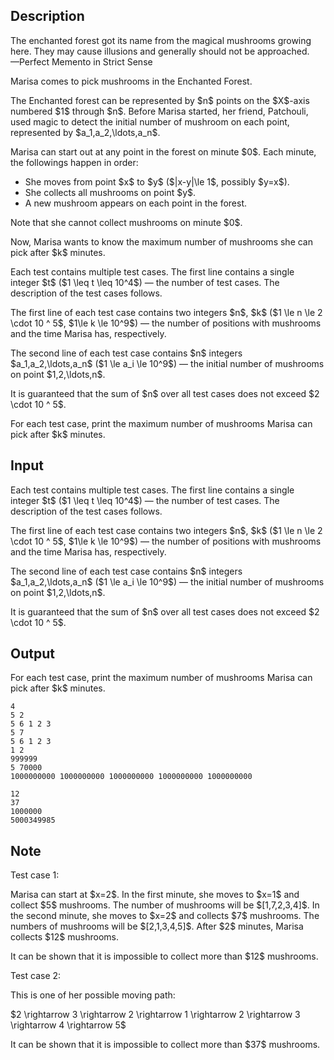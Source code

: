 ## Description

<div><div class="epigraph"><div class="epigraph-text">The enchanted forest got its name from the magical mushrooms growing here. They may cause illusions and generally should not be approached.</div><div class="epigraph-source">—<span class="tex-font-style-it">Perfect Memento in Strict Sense</span></div></div><p>Marisa comes to pick mushrooms in the Enchanted Forest. </p><p>The Enchanted forest can be represented by $n$ points on the $X$-axis numbered $1$ through $n$. Before Marisa started, her friend, Patchouli, used magic to detect the initial number of mushroom on each point, represented by $a_1,a_2,\ldots,a_n$.</p><p>Marisa can start out at <span class="tex-font-style-bf">any</span> point in the forest on minute $0$. Each minute, the followings happen in order:</p><ul> <li> She moves from point $x$ to $y$ ($|x-y|\le 1$, possibly $y=x$). </li><li> She collects all mushrooms on point $y$. </li><li> A new mushroom appears on each point in the forest. </li></ul><p>Note that she <span class="tex-font-style-bf">cannot</span> collect mushrooms on minute $0$.</p><p>Now, Marisa wants to know the maximum number of mushrooms she can pick after $k$ minutes.</p></div><div class="input-specification"><p>Each test contains multiple test cases. The first line contains a single integer $t$ ($1 \leq t \leq 10^4$) — the number of test cases. The description of the test cases follows.</p><p>The first line of each test case contains two integers $n$, $k$ ($1 \le n \le 2 \cdot 10 ^ 5$, $1\le k \le 10^9$) — the number of positions with mushrooms and the time Marisa has, respectively.</p><p>The second line of each test case contains $n$ integers $a_1,a_2,\ldots,a_n$ ($1 \le a_i \le 10^9$) — the initial number of mushrooms on point $1,2,\ldots,n$.</p><p>It is guaranteed that the sum of $n$ over all test cases does not exceed $2 \cdot 10 ^ 5$.</p></div><div class="output-specification"><p>For each test case, print the maximum number of mushrooms Marisa can pick after $k$ minutes.</p></div>

## Input

<p>Each test contains multiple test cases. The first line contains a single integer $t$ ($1 \leq t \leq 10^4$) — the number of test cases. The description of the test cases follows.</p><p>The first line of each test case contains two integers $n$, $k$ ($1 \le n \le 2 \cdot 10 ^ 5$, $1\le k \le 10^9$) — the number of positions with mushrooms and the time Marisa has, respectively.</p><p>The second line of each test case contains $n$ integers $a_1,a_2,\ldots,a_n$ ($1 \le a_i \le 10^9$) — the initial number of mushrooms on point $1,2,\ldots,n$.</p><p>It is guaranteed that the sum of $n$ over all test cases does not exceed $2 \cdot 10 ^ 5$.</p>

## Output

<p>For each test case, print the maximum number of mushrooms Marisa can pick after $k$ minutes.</p>





```input1|
4
5 2
5 6 1 2 3
5 7
5 6 1 2 3
1 2
999999
5 70000
1000000000 1000000000 1000000000 1000000000 1000000000
```




```output1
12
37
1000000
5000349985
```



## Note

<p>Test case 1:</p><p>Marisa can start at $x=2$. In the first minute, she moves to $x=1$ and collect $5$ mushrooms. The number of mushrooms will be $[1,7,2,3,4]$. In the second minute, she moves to $x=2$ and collects $7$ mushrooms. The numbers of mushrooms will be $[2,1,3,4,5]$. After $2$ minutes, Marisa collects $12$ mushrooms.</p><p>It can be shown that it is impossible to collect more than $12$ mushrooms.</p><p>Test case 2:</p><p>This is one of her possible moving path:</p><p>$2 \rightarrow 3 \rightarrow 2 \rightarrow 1 \rightarrow 2 \rightarrow 3 \rightarrow 4 \rightarrow 5$</p><p>It can be shown that it is impossible to collect more than $37$ mushrooms.</p>
